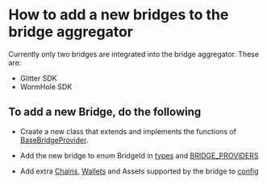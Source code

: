 # How to add a new bridges to the bridge aggregator
Currently only two bridges are integrated into the bridge aggregator. These are:
- Glitter SDK 
- WormHole SDK

## To add a new Bridge, do the following

- Craate a new class that extends and implements the functions of [BaseBridgeProvider](src/baseBridgeProvider/index.ts). 

- Add the new bridge to enum BridgeId in [types](https://github.com/algorand-hackers/chain-hopper/blob/develop/packages/sdk/src/types.ts#:~:text=export%20enum%20BridgeId,%7D) and [BRIDGE_PROVIDERS](src/config/bridgeProviders.ts)

- Add extra [Chains](https://github.com/algorand-hackers/chain-hopper/blob/develop/packages/sdk/src/config/index.ts#:~:text=export%20const%20Chains,%7D), [Wallets](https://github.com/algorand-hackers/chain-hopper/blob/develop/packages/sdk/src/config/index.ts#:~:text=export%20const%20EVM_WALLETS,%27Solflare%27%7D) and Assets supported by the bridge to [config](src/config/index.ts)
